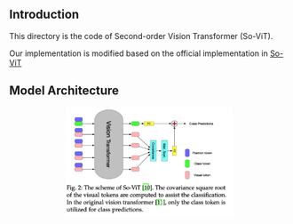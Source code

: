 ## Introduction

This directory is the code of Second-order Vision Transformer (So-ViT). 

Our implementation is modified based on the official implementation in [So-ViT](https://github.com/jiangtaoxie/SoT.)

## Model Architecture

<div align=center><img src="So_ViT.png" width="60%"/></div>
